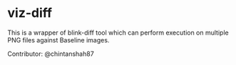 # viz-diff
This is a wrapper of blink-diff tool which can perform execution on multiple PNG files against Baseline images.

Contributor:
@chintanshah87
